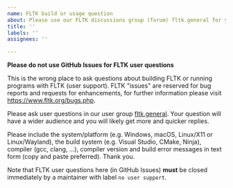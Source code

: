 ```yaml
---
name: FLTK build or usage question
about: Please use our FLTK discussions group (forum) fltk.general for your question!
title: ''
labels: ''
assignees: ''

---
```


**Please do not use GitHub Issues for FLTK user questions**

This is the wrong place to ask questions about building FLTK or running programs with FLTK (user support). FLTK "issues" are reserved for bug reports and requests for enhancements, for further information please visit https://www.fltk.org/bugs.php.

Please ask user questions in our user group [fltk.general](https://groups.google.com/forum/#!forum/fltkgeneral). Your question will have a wider audience and you will likely get more and quicker replies.

Please include the system/platform (e.g. Windows, macOS, Linux/X11 or Linux/Wayland), the build system (e.g. Visual Studio, CMake, Ninja), compiler (gcc, clang, ...), compiler version and build error messages in text form (copy and paste preferred). Thank you.

Note that FLTK user questions here (in GitHub Issues) **must** be closed immediately by a maintainer with label `no user support`.
